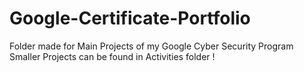 # Google-Certificate-Portfolio
Folder made for Main Projects of my Google Cyber Security Program 
<br> 
Smaller Projects can be found in Activities folder !
